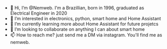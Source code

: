 - 👋 Hi, I’m @Nemweb. I'm a Brazillian, born in 1996, graduated as Electrical Engineer in 2020
- 👀 I’m interested in electronics, python, smart home and Home Assistant 
- 🌱 I’m currently learning more about Home Assistant for future projetcs
- 💞️ I’m looking to collaborate on anything I can about smart home
- 📫 How to reach me? just send me a DM via instagram. You'll find me as nemweb.

<!---
Nemweb/Nemweb is a ✨ special ✨ repository because its `README.md` (this file) appears on your GitHub profile.
You can click the Preview link to take a look at your changes.
--->
